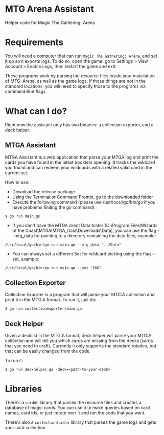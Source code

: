 # MTG Arena Assistant
Helper code for Magic The Gathering: Arena

# Requirements
You will need a computer that can run `Magic The Gathering: Arena`, and set it up so it exports logs.
To do so, open the game, go to Settings > View Account > Enable Logs, then restart the game and exit.

These programs work by parsing the resource files inside your installation of MTG: Arena, as well as
the game logs. If those things are not in the standard locations, you will need to specify those to
the programs via command-line flags.

# What can I do?
Right now the assistant only has two binaries: a collection exporter, and a deck helper.

## MTGA Assistant
MTGA Assistant is a web application that parse your MTGA log and print the cards you have found in the latest boosters opening.
It tracks the wildcard you found and can redeem your wildcards with a related valid card in the current set.

How to use:
- Download the release package
- Using the Terminal or Command Prompt, go to the downloaded folder
- Execute the following command (please use /usr/local/go/bin/go if you have problems finding the go command) :
```
$ go run main.go
```
- If you don't have the MTGA client Data folder (C:\Program Files\Wizards of the Coast\MTGA\MTGA_Data\Downloads\Data), you can use the flag --mtg_data for pointing to a directory containing the data files, example:
```
/usr/local/go/bin/go run main.go --mtg_data "../Data"
```
- You can always set a different Set for wildcard picking using the flag --set, example:
```
/usr/local/go/bin/go run main.go --set "IKO"
```

## Collection Exporter
Collection Exporter is a program that will parse your MTG:A collection and print it in the MTG:A format.
To run it, just do:

```
$ go run collectionexporter/main.go
```

## Deck Helper
Given a decklist in the MTG:A format, deck helper will parse your MTG:A collection and will tell you
which cards are missing from the decks (cards that you need to craft). Currently it only supports the
standard rotation, but that can be easily changed from the code.

To run it:

```
$ go run deckhelper.go -deck=<path-to-your-deck>
```

# Libraries

There's a `carddb` library that parses the resource files and creates a database of magic cards. You can
use it to make queries based on card names, card ids, or just iterate over it and run the code that you
want.

There's also a `collectionfinder` library that parses the game logs and gets your card collection.
